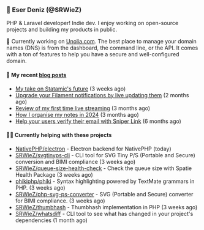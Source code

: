 
### 👋 Eser Deniz (@SRWieZ)

PHP & Laravel developer! Indie dev. I enjoy working on open-source projects and building my products in public.

🚀 Currently working on [Unolia.com](https://unolia.com). The best place to manage your domain names (DNS) is from the dashboard, the command line, or the API. It comes with a ton of features to help you have a secure and well-configured domain.

#### 📝 My recent [blog posts](https://srwiez.com)

- [My take on Statamic&#39;s future](https://srwiez.com/posts/my-take-on-statamic-future) (3 weeks ago)
- [Upgrade your Filament notifications by live updating them](https://srwiez.com/posts/upgrade-your-filament-notifications-by-live-updating-them) (2 months ago)
- [Review of my first time live streaming](https://srwiez.com/posts/review-of-my-first-time-live-streaming) (3 months ago)
- [How I organise my notes in 2024](https://srwiez.com/posts/how-i-organise-my-notes-in-2024) (3 months ago)
- [Help your users verify their email with Sniper Link](https://srwiez.com/posts/help-your-users-verify-their-email-with-sniper-link) (6 months ago)

#### 👨‍🔧 Currently helping with these projects

- [NativePHP/electron](https://github.com/NativePHP/electron) - Electron backend for NativePHP (today)
- [SRWieZ/svgtinyps-cli](https://github.com/SRWieZ/svgtinyps-cli) - CLI tool for SVG Tiny P/S (Portable and Secure) conversion and BIMI compliance (3 weeks ago)
- [SRWieZ/queue-size-health-check](https://github.com/SRWieZ/queue-size-health-check) - Check the queue size with Spatie Health Package (3 weeks ago)
- [phikiphp/phiki](https://github.com/phikiphp/phiki) - Syntax highlighting powered by TextMate grammars in PHP. (3 weeks ago)
- [SRWieZ/php-svg-ps-converter](https://github.com/SRWieZ/php-svg-ps-converter) - SVG (Portable and Secure) converter for BIMI compliance. (3 weeks ago)
- [SRWieZ/thumbhash](https://github.com/SRWieZ/thumbhash) - Thumbhash implementation in PHP (3 weeks ago)
- [SRWieZ/whatsdiff](https://github.com/SRWieZ/whatsdiff) - CLI tool to see what has changed in your project&#39;s dependencies (1 month ago)